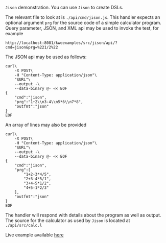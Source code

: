 `Jison` demonstration. You can use `Jison` to create DSLs.

The relevant file to look at is `./api/cmd/jison.js`. This handler expects an optional argument `prg` for the source code of a simple calculator program. Query parameter, JSON, and XML api may be used to invoke the test, for example

```
http://localhost:8081/kweexamples/src/jison/api/?cmd=jison&prg=%221/2%22
```

The JSON api may be used as follows:
```
curl\
	-X POST\
	-H "Content-Type: application/json"\
	"$URL"\
	--output -\
	--data-binary @- << EOF
{
	"cmd":"jison",
	"prg":"1+2\\n3-4\\n5*6\\n7*8",
	"outfmt":"json"
}
EOF
```

An array of lines may also be provided

```
curl\
	-X POST\
	-H "Content-Type: application/json"\
	"$URL"\
	--output -\
	--data-binary @- << EOF
{
	"cmd":"jison",
	"prg":[
		"1+2-3*4/5",
		"2+3-4*5/1",
		"3+4-5*1/2",
		"4+5-1*2/3"
	],
	"outfmt":"json"
}
EOF
```

The handler will respond with details about the program as well as output. The source for the calculator as used by `Jison` is located at `./api/src/calc.l`

Live example available <a href="http://skullquake.dedicated.co.za/kweexamples/src/jison/api/?cmd=jison" target="_blank">here</a>
